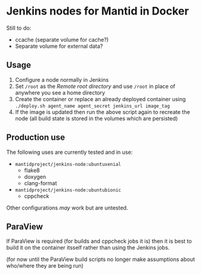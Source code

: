 # Jenkins nodes for Mantid in Docker

Still to do:

- ccache (separate volume for cache?)
- Separate volume for external data?

## Usage

1. Configure a node normally in Jenkins
2. Set `/root` as the *Remote root directory* and use `/root` in place of
   anywhere you see a home directory
3. Create the container or replace an already deployed container using
   `./deploy.sh agent_name agent_secret jenkins_url image_tag`
4. If the image is updated then run the above script again to recreate the node
   (all build state is stored in the volumes which are persisted)

## Production use

The following uses are currently tested and in use:

- `mantidproject/jenkins-node:ubuntuxenial`
  - flake8
  - doxygen
  - clang-format
- `mantidproject/jenkins-node:ubuntubionic`
  - cppcheck

Other configurations *may* work but are untested.

## ParaView

If ParaView is required (for builds and cppcheck jobs it is) then it is best to
build it on the container itsself rather than using the Jenkins jobs.

(for now until the ParaView build scripts no longer make assumptions about
who/where they are being run)
